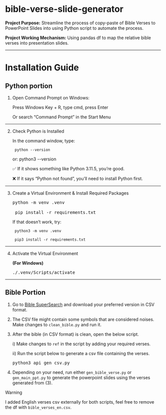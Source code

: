 # bible-verse-slide-generator

<b>Project Purpose:</b> Streamline the process of copy-paste of Bible Verses to PowerPoint Slides into using Python script to automate the process.

<b>Project Working Mechanism:</b> Using pandas df to map the relative bible verses into presentation slides. 

------------------------------------------------------------

# Installation Guide

## Python portion

1) Open Command Prompt on Windows:

	Press Windows Key + R, type cmd, press Enter

	Or search “Command Prompt” in the Start Menu

------------------------------------------------------------

2) Check Python is Installed

	In the command window, type:
		
		python --version
	or:
		python3 --version

	✅ If it shows something like Python 3.11.5, you’re good.

	❌ If it says “Python not found”, you’ll need to install Python first.

------------------------------------------------------------

3) Create a Virtual Environment & Install Required Packages

	<pre>python -m venv .venv 

	pip install -r requirements.txt</pre>

	If that doesn’t work, try:

		python3 -m venv .venv 

		pip3 install -r requirements.txt

------------------------------------------------------------

4) Activate the Virtual Environment 

	<b>(For Windows)</b> <pre>./.venv/Scripts/activate</pre>


------------------------------------------------------------

## Bible Portion

1) Go to [Bible SuperSearch](https://www.biblesupersearch.com/bible-downloads/) and download your preferred version in CSV format.

2) The CSV file might contain some symbols that are considered noises. Make changes to `clean_bible.py` and run it.

3) After the bible (in CSV format) is clean, open the below script.
	
	i) Make changes to `ref` in the script by adding your required verses.
	
	ii) Run the script below to generate a csv file containing the verses. 
	<pre>python3 api_gen_csv.py</pre>

4) Depending on your need, run either `gen_bible_verse.py` or `gen_main_ppt.py` to generate the powerpoint slides using the verses generated from (3).
> [!WARNING]  
> I added English verses csv externally for both scripts, feel free to remove the df with `bible_verses_en.csv`. 

